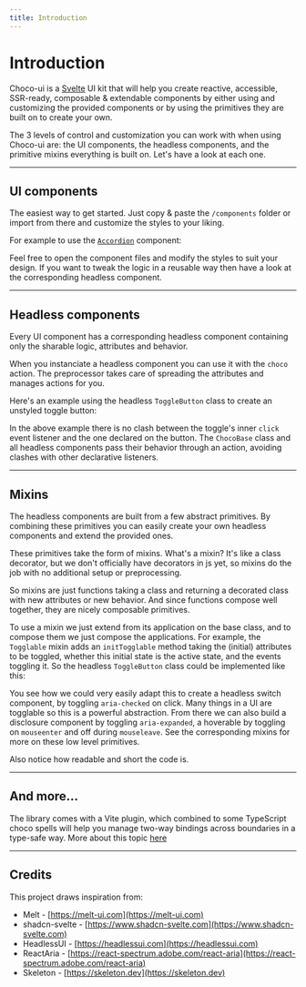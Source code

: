 ```yaml
---
title: Introduction
---
```


<script lang="ts">
	import Highlighter from "$components/Highlighter.svelte";
	import Demo from "$components/Demo.svelte";
</script>

# Introduction

Choco-ui is a [Svelte](https://svelte.dev/) UI kit that will help you create reactive, accessible, SSR-ready, composable & extendable components by either using and customizing the provided components or by using the primitives they are built on to create your own.

The 3 levels of control and customization you can work with when using Choco-ui are: the UI components, the headless components, and the primitive mixins everything is built on. Let's have a look at each one.

---

## UI components

The easiest way to get started. Just copy & paste the `/components` folder or import from there and customize the styles to your liking.

For example to use the [`Accordion`](/) component:

<Demo file="styled.svelte" />

Feel free to open the component files and modify the styles to suit your design. If you want to tweak the logic in a reusable way then have a look at the corresponding headless component.

---

## Headless components

Every UI component has a corresponding headless component containing only the sharable logic, attributes and behavior.

When you instanciate a headless component you can use it with the `choco` action. The preprocessor takes care of spreading the attributes and manages actions for you.

Here's an example using the headless `ToggleButton` class to create an unstyled toggle button:

<Highlighter file="./headless.svelte" />

In the above example there is no clash between the toggle's inner `click` event listener and the one declared on the button. The `ChocoBase` class and all headless components pass their behavior through an action, avoiding clashes with other declarative listeners.

---

## Mixins

The headless components are built from a few abstract primitives. By combining these primitives you can easily create your own headless components and extend the provided ones.

These primitives take the form of mixins. What's a mixin? It's like a class decorator, but we don't officially have decorators in js yet, so mixins do the job with no additional setup or preprocessing.

So mixins are just functions taking a class and returning a decorated class with new attributes or new behavior. And since functions compose well together, they are nicely composable primitives.

To use a mixin we just extend from its application on the base class, and to compose them we just compose the applications. For example, the `Togglable` mixin adds an `initTogglable` method taking the (initial) attributes to be toggled, whether this initial state is the active state, and the events toggling it. So the headless `ToggleButton` class could be implemented like this:

<Highlighter file="./mixin.svelte.ts" />

You see how we could very easily adapt this to create a headless switch component, by toggling `aria-checked` on click. Many things in a UI are togglable so this is a powerful abstraction. From there we can also build a disclosure component by toggling `aria-expanded`, a hoverable by toggling on `mouseenter` and off during `mouseleave`. See the corresponding mixins for more on these low level primitives.

Also notice how readable and short the code is.

---

## And more...

The library comes with a Vite plugin, which combined to some TypeScript choco spells will help you manage two-way bindings across boundaries in a type-safe way. More about this topic [here](/)

---

## Credits

This project draws inspiration from:

- Melt - [https://melt-ui.com](https://melt-ui.com)
- shadcn-svelte - [https://www.shadcn-svelte.com](https://www.shadcn-svelte.com)
- HeadlessUI - [https://headlessui.com](https://headlessui.com)
- ReactAria - [https://react-spectrum.adobe.com/react-aria](https://react-spectrum.adobe.com/react-aria)
- Skeleton - [https://skeleton.dev](https://skeleton.dev)